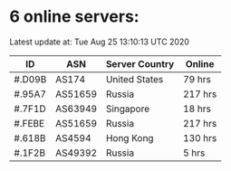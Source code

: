 # 6 online servers:

Latest update at: Tue Aug 25 13:10:13 UTC 2020

| ID | ASN | Server Country | Online |
| -- | --- | -------------- | ------ |
| #.D09B | AS174 | United States | 79 hrs |
| #.95A7 | AS51659 | Russia | 217 hrs |
| #.7F1D | AS63949 | Singapore | 18 hrs |
| #.FEBE | AS51659 | Russia | 217 hrs |
| #.618B | AS4594 | Hong Kong | 130 hrs |
| #.1F2B | AS49392 | Russia | 5 hrs |

